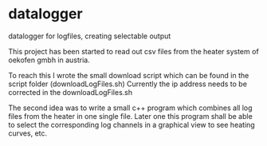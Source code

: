 # datalogger
datalogger for logfiles, creating selectable output

This project has been started to read out csv files from the heater system of oekofen gmbh in austria.

To reach this I wrote the small download script which can be found in the script folder (downloadLogFiles.sh)
Currently the ip address needs to be corrected in the downloadLogFiles.sh

The second idea was to write a small c++ program which combines all log files from the heater in one single file.
Later one this program shall be able to select the corresponding log channels in a graphical view to see heating curves, etc.
